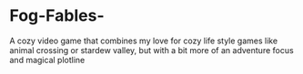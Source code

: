 # Fog-Fables-
A cozy video game that combines my love for cozy life style games like animal crossing or stardew valley, but with a bit more of an adventure focus and magical plotline
